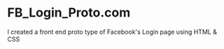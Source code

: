 # FB_Login_Proto.com
I created a front end proto type of Facebook's Login page using HTML &amp; CSS
